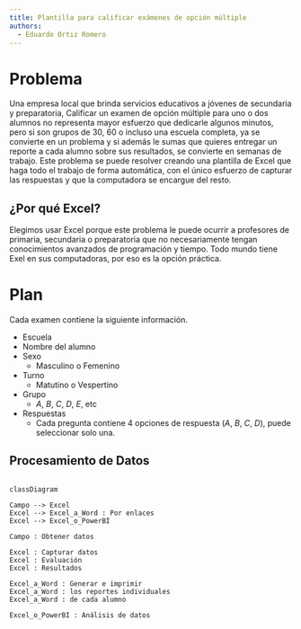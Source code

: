 ```yaml
---
title: Plantilla para calificar exámenes de opción múltiple
authors:
  - Eduardo Ortiz Romero
---
```

# Problema
Una empresa local que brinda servicios educativos a jóvenes de secundaria y preparatoria, 
Calificar un examen de opción múltiple para uno o dos alumnos no representa mayor esfuerzo que dedicarle algunos minutos, pero si son grupos de $30$, $60$ o incluso una escuela completa, ya se convierte en un problema y si además le sumas que quieres entregar un reporte a cada alumno sobre sus resultados, se convierte en semanas de trabajo. 
Este problema se puede resolver creando una plantilla de Excel que haga todo el trabajo de forma automática, con el único esfuerzo de capturar las respuestas y que la computadora se encargue del resto. 
## ¿Por qué Excel?
Elegimos usar Excel porque este problema le puede ocurrir a profesores de primaria, secundaria o preparatoria que no necesariamente tengan conocimientos avanzados de programación y tiempo. Todo mundo tiene Exel en sus computadoras, por eso es la opción práctica.
# Plan
Cada examen contiene la siguiente información.
* Escuela
* Nombre del alumno
* Sexo
	* Masculino o Femenino
* Turno
	* Matutino o Vespertino
* Grupo
	* $A$, $B$, $C$, $D$, $E$, etc
* Respuestas 
	* Cada pregunta contiene $4$ opciones de respuesta ($A$, $B$, $C$, $D$), puede seleccionar solo una.
## Procesamiento de Datos
```mermaid

classDiagram

Campo --> Excel
Excel --> Excel_a_Word : Por enlaces
Excel --> Excel_o_PowerBI

Campo : Obtener datos

Excel : Capturar datos
Excel : Evaluación
Excel : Resultados

Excel_a_Word : Generar e imprimir 
Excel_a_Word : los reportes individuales
Excel_a_Word : de cada alumno

Excel_o_PowerBI : Análisis de datos

```

